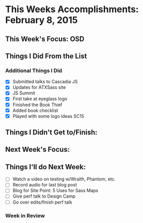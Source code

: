 # This Weeks Accomplishments: February 8, 2015

## This Week's Focus: OSD

## Things I Did From the List



### Additional Things I Did

- [x] Submitted talks to Cascadia JS
- [x] Updates for ATXSass site
- [x] JS Summit
- [x] First take at eyeglass logo
- [x] Finished the Book Thief
- [x] Added book checklist
- [x] Played with some logo ideas SC15

## Things I Didn't Get to/Finish:


## Next Week's Focus:

## Things I'll do Next Week:

- [ ] Watch a video on testing w/Wraith, Phantom, etc.
- [ ] Record audio for last blog post
- [ ] Blog for Site Point: 5 Uses for Sass Maps
- [ ] Give perf talk to Design Camp
- [ ] Go over edits/finish perf talk

### Week in Review

